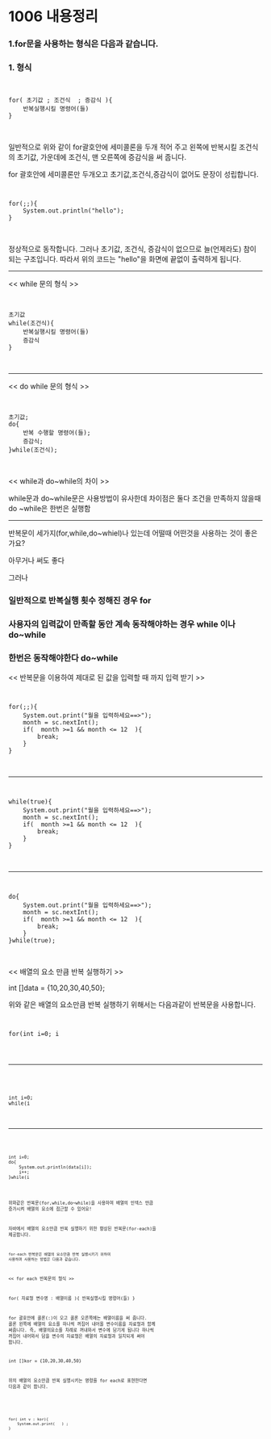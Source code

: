 1006 내용정리
===========================================

### 1.for문을 사용하는 형식은 다음과 같습니다.

### 1. 형식

<pre>
<code>

for( 초기값 ; 조건식  ; 증감식 ){
	반복실행시킬 명령어(들)
}

</code>
</pre>

일반적으로 위와 같이 
for괄호안에 세미콜론을 두개 적어 주고 
왼쪽에 반복시킬 조건식의 초기값, 가운데에 조건식, 맨 오른쪽에 증감식을 
써 줍니다.


for 괄호안에 세미콜론만 두개오고 
초기값,조건식,증감식이 없어도 
문장이 성립합니다.

<pre>
<code>

for(;;){
	System.out.println("hello");
}

</code>
</pre>

정상적으로 동작합니다.
그러나 초기값, 조건식, 증감식이 없으므로 
늘(언제라도) 참이 되는 구조입니다. 
따라서 위의 코드는 "hello"을 화면에 끝없이 출력하게 됩니다.



------------------------------------------------------

<< while 문의 형식 >>

<pre>
<code>

초기값
while(조건식){
	반복실행시킬 명령어(들)
	증감식
}

</code>
</pre>






------------------------------------------------------------
<< do while 문의 형식 >>

<pre>
<code>

초기값;
do{
	반복 수행할 명령어(들);
	증감식;
}while(조건식);

</code>
</pre>



<< while과 do~while의 차이 >>

while문과 do~while문은 사용방법이 유사한데
차이점은 둘다 조건을 만족하지 않을때 
do ~while은 한번은 실행함


-------------------------------------------------------

반복문이 세가지(for,while,do~whiel)나 있는데
어떨때 어떤것을 사용하는 것이 좋은가요?

아무거나 써도 좋다

그러나
### 일반적으로 반복실행 횟수 정해진 경우 for
### 사용자의 입력값이 만족할 동안 계속 동작해야하는 경우 while 이나 do~while
### 한번은 동작해야한다 do~while




<< 반복문을 이용하여 제대로 된 값을 입력할 때 까지 입력 받기 >>

<pre>
<code>

for(;;){
	System.out.print("월을 입력하세요==>");
	month = sc.nextInt();       
	if(  month >=1 && month <= 12  ){
		break;
	}
}

</code>
</pre>
----------------------------------------------------------
<pre>
<code>

while(true){
	System.out.print("월을 입력하세요==>");
	month = sc.nextInt();       
	if(  month >=1 && month <= 12  ){
		break;
	}
}

</code>
</pre>
----------------------------------------------------------
<pre>
<code>

do{
	System.out.print("월을 입력하세요==>");
	month = sc.nextInt();       
	if(  month >=1 && month <= 12  ){
		break;
	}
}while(true);

</code>
</pre>



<< 배열의 요소 만큼 반복 실행하기 >>

int []data = {10,20,30,40,50};

위와 같은 배열의 요소만큼 반복 실행하기 위해서는 
다음과같이 반복문을 사용합니다.

<pre>
<code>

for(int i=0; i<data.length; i++){
	System.out.println(data[i]);
}

</code>
</pre>


-----------------------------------------
<pre>
<code>

int i=0;
while(i<data.length){
	System.out.println(data[i]);
	i++;
}

</code>
</pre>


------------------------------------------
<pre>
<code>

int i=0;
do{
	System.out.println(data[i]);
	i++;
}while(i<data.length);

</code>
</pre>


위와같은 반복문(for,while,do~while)을 사용하여 
	배열의 인덱스 만큼 증가시켜
	배열의 요소에 접근할 수 있어요!

자바에서 배열의 요소만큼 반복 실행하기 위한 
	향상된 반복문(for-each)을 제공합니다.

	for-each 반복문은 배열의 요소만큼 반복 실행시키기 위하여 
	사용하며 사용하는 방법은 다음과 같습니다.


<< for each 반복문의 형식 >>

for(  자료형 변수명 :  배열이름 ){
	반복실행시킬 명령어(들)
}

for 괄호안에 콜론(:)이 오고 콜론 오른쪽에는 배열이름을 써 줍니다.
콜론 왼쪽에 배열의 요소를 하나씩 꺼집어 내어올 변수이름을 자료형과 함께 써줍니다.
즉, 배열의요소를 차례로 꺼내와서 변수에 담기게 됩니다
하나씩 꺼집어 내어와서 담을 변수의 자료형은 배열의 자료형과 일치되게 써야 합니다.

int []kor = {10,20,30,40,50}

위의 배열의 요소만큼 반복 실행시키는 명령를 for each로 표현한다면 
다음과 같이 합니다.

<pre>
<code>


for( int v : kor){
	System.out.print(   ) ;
}

</code>
</pre>



